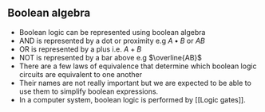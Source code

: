 ## Boolean algebra

- Boolean logic can be represented using boolean algebra
- AND is represented by a dot or proximity e.g $A\bullet B$ or $AB$
- OR is represented by a plus i.e. $A+B$
- NOT is represented by a bar above e.g $\overline{AB}$
- There are a few laws of equivalence that determine which boolean logic circuits are equivalent to one another
- Their names are not really important but we are expected to be able to use them to simplify boolean expressions.
- In a computer system, boolean logic is performed by [[Logic gates]].